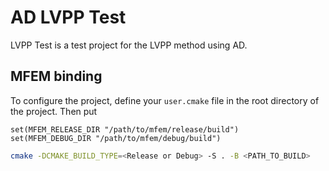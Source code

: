# AD LVPP Test

LVPP Test is a test project for the LVPP method using AD.

    
## MFEM binding

To configure the project, define your `user.cmake` file in the root directory of the project.
Then put

```
set(MFEM_RELEASE_DIR "/path/to/mfem/release/build")
set(MFEM_DEBUG_DIR "/path/to/mfem/debug/build") 
```

```bash
cmake -DCMAKE_BUILD_TYPE=<Release or Debug> -S . -B <PATH_TO_BUILD>
```
